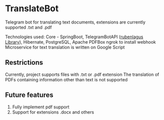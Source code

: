 # TranslateBot
  Telegram bot for translating text documents, extensions are currently supported .txt and .pdf
  
  Technologies used:
  Core - SpringBoot, TelegramBotAPI ([rubenlagus Library](https://github.com/rubenlagus/TelegramBots)), Hibernate, PostgreSQL, Apache PDFBox
  ngrok to install webhook
  Microservice for text translation is written on Google Script 


## Restrictions 
  Currently, project supports files with .txt or .pdf extension
  The translation of PDFs containing information other than text is not supported

## Future features
  <ol>
<li>Fully implement pdf support</li>
    
<li>Support for extensions .docx and others</li>
</ol>
  
